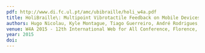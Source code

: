 ```yaml
---
pdf: http://www.di.fc.ul.pt/amc/ubibraille/holi_w4a.pdf
title: HoliBraille\: Multipoint Vibrotactile Feedback on Mobile Devices
authors: Hugo Nicolau, Kyle Montague, Tiago Guerreiro, André Rodrigues, Vicki Hanson
venue: W4A 2015 - 12th International Web for All Conference, Florence, Italy, May, 2015
year: 2015
doi: 
---
```

